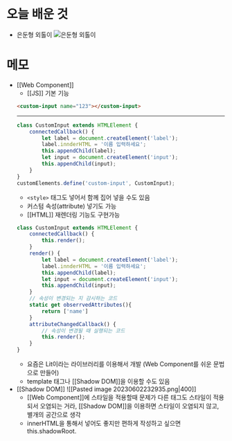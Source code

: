# 오늘 배운 것
- 은둔형 외톨이 ![은둔형 외톨이](https://www.youtube.com/watch?v=1vXOUVLzUfs)


# 메모
- [[Web Component]]
	 - [[JS]] 기본  기능
	```html
	<custom-input name="123"></custom-input>
	```
	---
	```js
	class CustomInput extends HTMLElement {
		connectedCallback() {
			let label = document.createElement('label');
			label.innderHTML = '이름 입력하세요';
			this.appendChild(label);
			let input = document.createElement('input');
			this.appendChild(input);
		}
	}
	customElements.define('custom-input', CustomInput);
	```
	- `<style>` 태그도 넣어서 함께 집어 넣을 수도 있음
	- 커스텀 속성(attribute) 넣기도 가능
	- [[HTML]] 재렌더링 기능도 구현가능
	```js
	class CustomInput extends HTMLElement {
		connectedCallback() {
			this.render();
		}
		render() {
			let label = document.createElement('label');
			label.innderHTML = '이름 입력하세요';
			this.appendChild(label);
			let input = document.createElement('input');
			this.appendChild(input);
		}
		// 속성이 변경되는 지 감시하는 코드
		static get obserrvedAttributes(){
			return ['name']
		}
		attributeChangedCallback() {
			// 속성이 변경될 때 실행되는 코드
			this.render();
		}
	}
	```
	- 요즘은 Lit이라는 라이브러리를 이용해서 개발 (Web Component를 쉬운 문법으로 만들어) 
	- template 태그나 [[Shadow DOM]]을 이용할 수도 있음
- [[Shadow DOM]]
  ![[Pasted image 20230602232935.png|400]]
	- [[Web Component]]에 스타일을 적용할때 문제가 다른 태그도 스타일이 적용되서 오염되는 거라, [[Shadow DOM]]을 이용하면 스타일이 오염되지 않고, 별개의 공간으로 생각
	- innerHTML을 통해서 넣어도 좋지만 편하게 작성하고 싶으면 this.shadowRoot.